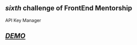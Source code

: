 <h2 align:'center'><em> sixth </em>challenge of FrontEnd Mentorship</h2>
API Key Manager
<h2><em><a href="https://focused-turing-c3d46b.netlify.app/" align:'center'>DEMO</a></em></h2>
